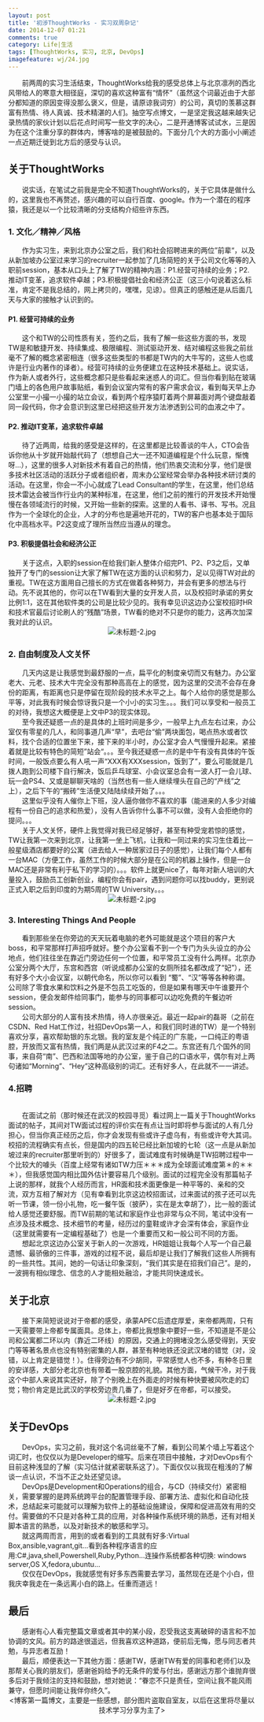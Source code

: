 ```yaml
---
layout: post
title: '初涉ThoughtWorks - 实习双周杂记'
date: 2014-12-07 01:21
comments: true
category: Life|生活
tags: [ThoughtWorks, 实习, 北京, DevOps]
imagefeature: wj/24.jpg
---
```

   <p> &emsp;&emsp;前两周的实习生活结束，ThoughtWorks给我的感受总体上与北京凛冽的西北风带给人的寒意大相径庭，深切的喜欢这种富有“情怀”（虽然这个词最近由于大部分都知道的原因变得没那么褒义，但是，请原谅我词穷）的公司，真切的羡慕这群富有热情、待人真诚、技术精湛的人们。抽空写点博文，一是坚定我这越来越失记录热情的家伙计划以后花点时间写一些文字的决心，二是开通博客试试水，三是因为在这个注重分享的群体内，博客啥的是被鼓励的。下面分几个大的方面小小阐述一点近期迁徙到北方后的感受与认识。</p>

<!--more-->

<h2><b>关于ThoughtWorks</b></h2>
   &emsp;&emsp;说实话，在笔试之前我是完全不知道ThoughtWorks的，关于它具体是做什么的，这里我也不再赘述，感兴趣的可以自行百度、google。作为一个潜在的程序猿，我还是以一个比较清晰的分支结构介绍些许东西。
<h3>  1. 文化／精神／风格</h3>
   &emsp;&emsp;作为实习生，来到北京办公室之后，我们和社会招聘进来的两位”前辈“，以及从新加坡办公室过来学习的recruiter一起参加了几场简短的关于公司文化等等的入职前session，基本从口头上了解了TW的精神内涵：P1.经营可持续的业务；P2.推动IT变革，追求软件卓越；P3.积极提倡社会和经济公正（这三小句说着这么标准，肯定不是我总结的，网上拷贝的，嘿嘿，见谅）。但真正的感触还是从后面几天与大家的接触才认识到的。
<h4>    P1. 经营可持续的业务</h4>
   &emsp;&emsp;这个和TW的公司性质有关，签约之后，我有了解一些这些方面的书，发现TW是和敏捷开发、持续集成、极限编程、测试驱动开发、结对编程这些我之前丝毫不了解的概念紧密相连（很多这些类型的书都是TW内的大牛写的，这些人也或许是行业内著作的译者）。经营可持续的业务便建立在这种技术基础上。说实话，作为新人或者外行，这些概念都只是些看起来迷惑人的词汇。但当你看到贴在玻璃门墙上的各色用户故事贴纸，看到会议室内常有的客户需求会议，看到每天早上办公室里一小撮一小撮的站立会议，看到两个程序猿盯着两个屏幕面对两个键盘敲着同一段代码，你才会意识到这里已经把这些开发方法渗透到公司的血液之中了。
<h4>    P2. 推动IT变革，追求软件卓越</h4>
   &emsp;&emsp;待了近两周，给我的感受是这样的，在这里都是比较善谈的牛人，CTO会告诉你他从十岁就开始敲代码了（想想自己大一还不知道编程是个什么玩意，惭愧呀...），这里的很多人对新技术有着自己的热情，他们热衷交流和分享，他们是很多技术社区活动的活跃分子或者组织者，周末办公室经常会举办各种技术研讨类的活动。在这里，你会一不小心就成了Lead Consultant的学生，在这里，他们总结技术雷达会被当作行业内的某种标准，在这里，他们之前的推行的开发技术开始慢慢在各领域流行的时候，又开始一些新的探索。这里的人看书、译书、写书。况且作为一个全球化的企业，人才的分布也是遍地开花的，TW的客户也基本处于国际化中高档水平。P2这变成了理所当然应当遵从的理念。
<h4>    P3. 积极提倡社会和经济公正</h4>
&emsp;&emsp;关于这点，入职的session在给我们新人整体介绍完P1、P2、P3之后，又单独开了专门的session让大家了解TW在这方面的认识和努力，足以见得TW对此的重视。TW在这方面用自己擅长的方式在做着各种努力，并会有更多的想法与行动。先不说其他的，你可以在TW看到大量的女开发人员，以及校招时承诺的男女比例1:1，这在其他软件类的公司是比较少见的。我有幸见识这边办公室校招时HR和技术官最后讨论刷人的“残酷”场景，TW看的绝对不只是你的能力，这再次加深我对此的认识。
<center><img class="center" src="{{ site.url }}/images/TW-Intern/twintern1.jpg" alt="未标题-2.jpg"></center>

<h3><b>2. 自由制度及人文关怀</b></h3>
&emsp;&emsp;几天内这是让我感觉到最舒服的一点，扁平化的制度亲切而又有魅力。办公室老大、元老、技术大牛完全没有那种高高在上的感觉，因为这里的交流不会存在身份的距离，有距离也只是停留在现阶段的技术水平之上。每个人给你的感觉是那么平等，对此我有时候会惊讶我只是一个小小的实习生。。。我们可以享受和一般员工的对待，我想这大概便是上文中P3的现实体现。<br/>
&emsp;&emsp;至今我还疑惑一点的是具体的上班时间是多少，一般早上九点左右过来，办公室仅有零星的几人，和同事道几声“早”，去吧台“偷”两块面包，喝点热水或者饮料，找个合适的位置坐下来，接下来的半小时，办公室才会人气慢慢升起来。紧接着就是比较有特色的简短”站会“。。。至今我还疑惑一点的是中午有没有具体的午饭时间，一般饭点要么有人吼一声“XXX有XXXsession，饭到了”，要么可能就是几拨人跑到公司楼下自行解决，饭后乒乓球室、小会议室总会有一波人打一会儿球、玩一会PS4、又或是聊聊天啥的（当然也有一些人继续埋头在自己的“产线”之上），之后下午的“搬砖”生活便又陆陆续续开始了。。。<br/>
&emsp;&emsp;这里似乎没有人催你上下班，没人逼你做你不喜欢的事（能进来的人多少对编程有一份自己的追求和热爱），没有人告诉你什么事不可以做，没有人会拒绝你的提问。。。 <br/>
&emsp;&emsp;关于人文关怀，硬件上我觉得对我已经足够好，甚至有种受宠若惊的感觉，TW让我第一次来到北京，让我第一坐上飞机，让我和一同过来的实习生住着比一般星级酒店都要好的公寓（进去给人一种居家过日子的感觉），让我们每个人都有一台MAC（方便工作，虽然工作的时候大部分是在公司的机器上操作，但是一台MAC还是非常有利于私下的学习的）。。。软件上就更nice了，每年对新人培训的大量投入，鼓励员工创新创业，编程你会有pair，遇到问题你可以找buddy，更别说正式入职之后到印度的为期5周的TW University。。。
<center><img class="center" src="{{ site.url }}/images/TW-Intern/twintern2.jpg" alt="未标题-2.jpg"></center>

<h3><b>3. Interesting Things And People</b></h3>
  &emsp;&emsp;看到那些坐在你旁边的天天玩着电脑的老外可能就是这个项目的客户大boss，和平常那样打声招呼就好。整个办公室看不到一个专门为头头设立的办公地点，他们往往坐在靠近门旁边任何一个位置，和平常员工没有什么两样。北京办公室分两个大厅，东宫和西宫（听说成都办公室的女厕所挂名都改成了“妃”），还有好多个大小会议室，以朝代命名，所以你可以看到 “蜀”、“汉”等等各种称谓。公司除了零食水果和饮料之外是不包员工吃饭的，但是如果有哪天中午谁要开个session，便会发邮件给同事门，能参与的同事都可以边吃免费的午餐边听session。<br/>
  &emsp;&emsp;公司大部分的人富有技术热情，待人亦很亲近。最近一起pair的磊哥（之前在CSDN、Red Hat工作过，社招DevOps第一人，和我们同时进的TW）是一个特别喜欢分享，喜欢帮助银的东北银。我的室友是个纯正的广东能，一口纯正的粤语腔，开放而又富有热情，我们两是从武汉过来的F4之二。东宫还有几个国外的同事，来自荷“南”、巴西和法国等地的办公室，鉴于自己的口语水平，偶尔有对上两句诸如“Morning”、“Hey”这种高级别的词汇。还有好多人，在此就不一一讲述。
<h3><p>4.招聘</p></h3><br/>
   &emsp;&emsp;在面试之前（那时候还在武汉的校园寻觅）看过网上一篇关于ThoughtWorks面试的帖子，其间对TW面试过程的评价实在有点让当时即将参与面试的人有几分担心，但当你真正经历之后，你才会发现有些或许子虚乌有，有些或许夸大其词。校招的流程确实有点长，但是国内的四五轮已经比新加坡的七轮（这一点是从新加坡过来的recruiter那里听到的）好很多了，面试难度有时候确是TW招聘过程中一个比较大的噱头（百度上经常有诸如TW力压＊＊＊成为全球面试难度第＊的＊＊＊），但我感觉国内相比国外估计要容易几个级别。面试的过程完全没有那篇帖子上说的那样，就我个人经历而言，HR面和技术面更像是一种平等的、亲和的交流，双方互相了解对方（见有幸看到北京这边校招面试，过来面试的孩子还可以先听一节课，领一份小礼物，吃一餐午饭（披萨），实在是太幸胡了），比一般的面试给人感觉还要舒服。而TW前期的笔试和家庭作业也非常与众不同，笔试中没有一点涉及技术概念、技术细节的考量，经历过的童鞋或许才会深有体会，家庭作业（这里就需要有一定编程基础了）也是一个重要而又和一般公司不同的方面。<br/>
   &emsp;&emsp;想起北京这边办公室关于新人的一次游戏，HR姐姐让我每个人写一个自己最遗憾、最骄傲的三件事，游戏的过程不说，最后却是让我们了解我们这些人所拥有的一些共性。其间，她的一句话让印象深刻，“我们其实是在招我们自己”。是的，一波拥有相似理念、信念的人才能相处融洽，才能共同快速成长。<br/>
<h2><b> 关于北京</b></h2>
   &emsp;&emsp;接下来简短说说对于帝都的感受，承蒙APEC后遗症厚爱，来帝都两周，只有一天需要带上帝都专属面具。总体上，帝都比我想象中要好一些，不知道是不是公司和公寓都二环以内（靠近二环线）的原因，交通上的拥堵没怎么感受得到，天安门等等著名景点也没有特别密集的人群，甚至有种地铁还没武汉堵的错觉（对，没错，以上肯定是错觉！）。住得旁边有不少胡同，平常感觉人也不多，有种冬日里的安详感，大部分老北京也有带着一股京腔的礼貌。其他方面，气候干冷，对于我这个中部人来说其实还好，除了个别晚上在外面走的时候有种快要被风吹走的幻觉；物价肯定是比武汉的学校旁边贵几番了，但是好歹在帝都，可以接受。
   <center><img class="center" src="{{ site.url }}/images/TW-Intern/twintern3.jpg" alt="未标题-2.jpg"></center>
<h2><b> 关于DevOps </b></h2>
   &emsp;&emsp;DevOps，实习之前，我对这个名词丝毫不了解，看到公司某个墙上写着这个词汇时，也仅仅以为是Developer的缩写。后来在项目中接触，才对DevOps有个目前这种浅显的了解（实习估计就紧密联系这了）。下面仅仅以我现在粗浅的了解谈一点认识，不当不正之处还望见谅。<br/>
   &emsp;&emsp;DevOps是Development和Operations的组合，与CD（持续交付）紧密相关，需要掌握的是跨系统跨平台的配置管理手段、部署方法、虚拟化和自动化技术，总结起来可能就可以理解为软件上的基础设施建设，保障和促进高效有用的交付。需要做的不只是对各种工具的应用，对各种操作系统环境的熟悉，还有对相关脚本语言的熟悉，以及对新技术的敏感和学习。<br/>
   &emsp;&emsp;就这两周而言，用到的或者看到的工具就有好多:Virtual Box,ansible,vagrant,git...看到各种程序语言的应用:C#,java,shell,Powershell,Ruby,Python...连操作系统都各种切换: windows server,OS X,fedora,ubuntu... <br/>
   &emsp;&emsp;仅仅在DevOps，我就感觉有好多东西需要去学习，虽然现在还是个小白，但我庆幸我走在一条远离小白的路上。任重而道远！
<h2><b> 最后 </b></h2>
   &emsp;&emsp;感谢有心人看完整篇文章或者其中的某小段，忍受我这支离破碎的语言和不加协调的文风。前方的路途很遥远，但我喜欢这种道路，便前后无悔，愿与同志者共勉，与异志者互励！ <br/>
   &emsp;&emsp;最后，顺便表达一下其他方面：感谢TW，感谢TW有爱的同事和老师们以及那帮关心我的朋友们，感谢爸妈给予的无条件的爱与付出，感谢远方那个谁抛弃很多后对于我倾注的支持和鼓励，想对她说：“眷恋不只是责任，空间让我不能风雨兼守，但愿时间能让我伴你终久”。
   <center><博客第一篇博文，主要是一些感想，部分图片盗取自室友，以后在这里将尽量以技术学习分享为主了></center>
